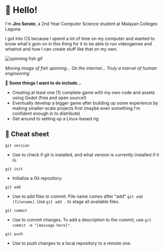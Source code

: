 # 👋 Hello! 
I'm **Jiro Serote**, a 2nd Year Computer Science student at Malayan Colleges Laguna.

I got into CS because I spend a lot of time on my computer and wanted to know what's goin on in this thing for it to be able to run videogames and whatnot and how I can create stuff like that on my own.

![spinning fish gif](https://media1.tenor.com/m/Jiiemy3hCrAAAAAd/fish.gif)

*Moving image of fish spinning...  On the internet... Truly a marvel of human engineering*

📝 **Some things I want to do include...**
- Creating at least one (1) complete game with my own code and assets using Godot (free and open source!)
- Eventually develop a bigger game after building up some experience by making smaller-scale projects first (maybe even something I'm confident enough in to distribute)
- Get around to setting up a Linux-based rig

## 📖 Cheat sheet 
`git version`<br>
- Use to check if git is installed, and what version is currently installed if it is.

`git init`<br>
- Initialize a Git repository.

`git add`<br>
- Use to add files to commit. File name comes after "add" `git add [filename]`. Use `git add .` to stage all available files.

`git commit`<br>
- Use to commit changes. To add a description to the commit, use `git commit -m "[message here]"`.

`git push`<br>
- Use to push changes to a local repository to a remote one.
